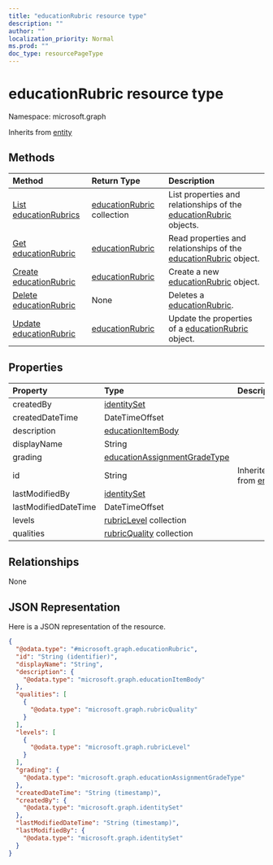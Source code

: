 ```yaml
---
title: "educationRubric resource type"
description: ""
author: ""
localization_priority: Normal
ms.prod: ""
doc_type: resourcePageType
---
```


# educationRubric resource type


Namespace: microsoft.graph




Inherits from [entity](../resources/entity.md)

## Methods
|Method|Return Type|Description|
|:---|:---|:---|
|[List educationRubrics](../api/educationrubric-list.md)|[educationRubric](../resources/educationrubric.md) collection|List properties and relationships of the [educationRubric](../resources/educationrubric.md) objects.|
|[Get educationRubric](../api/educationrubric-get.md)|[educationRubric](../resources/educationrubric.md)|Read properties and relationships of the [educationRubric](../resources/educationrubric.md) object.|
|[Create educationRubric](../api/educationrubric-create.md)|[educationRubric](../resources/educationrubric.md)|Create a new [educationRubric](../resources/educationrubric.md) object.|
|[Delete educationRubric](../api/educationrubric-delete.md)|None|Deletes a [educationRubric](../resources/educationrubric.md).|
|[Update educationRubric](../api/educationrubric-update.md)|[educationRubric](../resources/educationrubric.md)|Update the properties of a [educationRubric](../resources/educationrubric.md) object.|

## Properties
|Property|Type|Description|
|:---|:---|:---|
|createdBy|[identitySet](../resources/identityset.md)||
|createdDateTime|DateTimeOffset||
|description|[educationItemBody](../resources/educationitembody.md)||
|displayName|String||
|grading|[educationAssignmentGradeType](../resources/educationassignmentgradetype.md)||
|id|String| Inherited from [entity](../resources/entity.md)|
|lastModifiedBy|[identitySet](../resources/identityset.md)||
|lastModifiedDateTime|DateTimeOffset||
|levels|[rubricLevel](../resources/rubriclevel.md) collection||
|qualities|[rubricQuality](../resources/rubricquality.md) collection||

## Relationships
None

## JSON Representation
Here is a JSON representation of the resource.
<!-- {
  "blockType": "resource",
  "keyProperty": "id",
  "@odata.type": "microsoft.graph.educationRubric",
  "baseType": "microsoft.graph.entity",
  "openType": false
}
-->
``` json
{
  "@odata.type": "#microsoft.graph.educationRubric",
  "id": "String (identifier)",
  "displayName": "String",
  "description": {
    "@odata.type": "microsoft.graph.educationItemBody"
  },
  "qualities": [
    {
      "@odata.type": "microsoft.graph.rubricQuality"
    }
  ],
  "levels": [
    {
      "@odata.type": "microsoft.graph.rubricLevel"
    }
  ],
  "grading": {
    "@odata.type": "microsoft.graph.educationAssignmentGradeType"
  },
  "createdDateTime": "String (timestamp)",
  "createdBy": {
    "@odata.type": "microsoft.graph.identitySet"
  },
  "lastModifiedDateTime": "String (timestamp)",
  "lastModifiedBy": {
    "@odata.type": "microsoft.graph.identitySet"
  }
}
```


